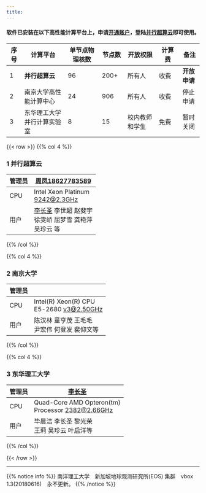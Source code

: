 ```yaml
---
title: 
---
```


#### 软件已安装在以下高性能计算平台上，申请[开通账户](https://doc.geovbox.com/latest/hpc/)，登陆[并行超算云](https://cloud.paratera.com/)即可使用。


| 序号 | 计算平台 | 单节点物理核数　| 节点数　| 开放权限　| 计算费　| 备注 |
| ---- | ------------ | -------------- | ------ | -------- | ---------- | --------- |
| 1 | **并行超算云** | 96 | 200+ | 所有人 | 收费　| **开放申请** |
| 2 | 南京大学高性能计算中心 | 24 | 906 | 所有人 | 收费　| 停止申请 |
| 3 | 东华理工大学并行计算实验室 | 8 | 15 | 校内教师和学生 | 免费　| 暂时关闭 |

{{< row >}}
{{% col 4 %}}
### 1 并行超算云

|管理员|[周凤18627783589](https://doc.geovbox.com/latest/hpc/)|
|----------|----------|
|CPU|Intel Xeon Platinum <br>9242@2.3GHz|
|用户|[李长圣](https://geovbox.com/about/lichangsheng/) 李世超 赵斐宇 <br>徐雯峤 屈梦雪 龚艳萍 <br>吴珍云 等|


{{% /col %}}

{{% col 4 %}}
### 2 南京大学

|管理员| |
|--------|-------|
|CPU|Intel(R) Xeon(R) CPU <br> E5-2680 v3@2.50GHz||
|用户|陈汉林 童亨茂 王毛毛 <br>尹宏伟 何登发 裴仰文等|

{{% /col %}}

{{% col 4 %}}
### 3 东华理工大学

|管理员| [李长圣](https://geovbox.com/about/lichangsheng/) |
|--------|-------|
|CPU|Quad-Core AMD Opteron(tm) <br>Processor 2382@2.66GHz|
|用户|毕晨洁 李长圣 黎光荣  <br>王莉 吴珍云 叶启洋等|

{{% /col %}}

{{< /row >}}

---


{{% notice info %}}
南洋理工大学　新加坡地球观测研究所(EOS) 集群　vbox 1.3(20180616)　永不更新。
{{% /notice %}}





